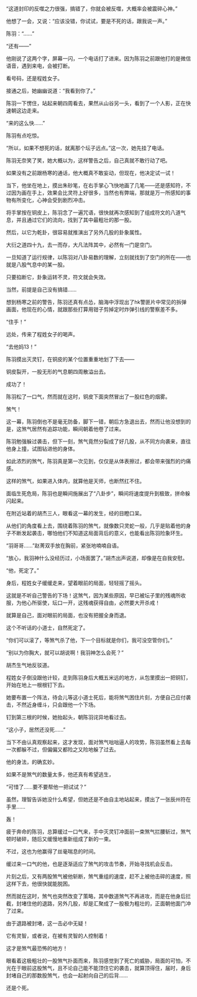 “这道封印的反噬之力很强，搞错了，你就会被反噬，大概率会被震碎心神。”

他想了一会，又说：“应该没错，你试试，要是不死的话，跟我说一声。”

陈羽：“……”

“还有——”

他刚说了这两个字，屏幕一闪，一个电话打了进来。因为陈羽之前跟他打的是微信语音，遇到来电，会被打断。

看号码，还是程姓女子。

接通之后，她幽幽说道：“我看到你了。”

陈羽一下愣住，站起来朝四周看去，果然从山谷另一头，看到了一个人影，正在快速朝这边走来。

“来的这么快……”

陈羽有点吃惊。

“所以，如果不想死的话，就离那个坛子远点。”这一次，她先挂了电话。

陈羽无奈笑了笑，她大概以为，这样警告之后，自己真就不敢行动了吧。

如果没有之前跟杨寒的通话，他大概真不敢妄动，但现在，他决定试一试！

当下，他坐在地上，摸出朱砂笔，在右手掌心飞快地画了几笔——还是感知符，不过因为画在手上，效果会比灵符上好很多，当然也有弊端，那就是万一所感知的事物有所变化，心神会受到剧烈冲击。

将手掌按在铜皮上，陈羽念了一遍咒语，很快就再次感知到了组成符文的八道气息，并且通过它们的流向，找到了其中最粗壮的那一股。

然后，以它为乾卦，很容易就推演出了另外几股的卦象属性。

大衍之道四十九，去一而存，大凡法阵其中，必然有一门是空门。

一旦知道了运行规律，以陈羽对八卦易数的理解，立刻就找到了空门的所在——也就是八股气息中的某一股。

只要掐断它，卦象运转不灵，符文就会失效。

当然，前提是自己没有搞错……

想到杨寒之前的警告，陈羽还真有点怂，脑海中浮现出了hk警匪片中常见的拆弹画面，他现在的心情，就跟那些打算用钳子剪掉定时炸弹引线的警察差不多。

“住手！”

远处，传来了程姓女子的喝声。

“去他妈13！”

陈羽摸出灭灵钉，在铜皮的某个位置重重地划了下去——

铜皮裂开，一股无形的气息朝四周散溢出去。

成功了！

陈羽松了一口气，然而就在这时，铜皮下面突然冒出了一股红色的烟雾。

煞气！

这一幕，陈羽倒也不是毫无防备，脚下一错，朝后方急退出去，然而让他没想到的是，这煞气居然有追踪功能，瞬间朝着他卷了过来。

陈羽勉强躲过袭击，但下一刻，煞气竟然分裂成了好几股，从不同方向袭来，直往他身上撞，试图钻进他的身体。

如此浓烈的煞气，陈羽真是第一次见到，仅仅是从体表擦过，都会带来强烈的灼痛感。

这样的煞气，如果进入体内，就算他是天师，也断然扛不住。

面临生死危局，陈羽也是瞬间施展出了“八卦步”，瞬间将速度提升到极致，拼命躲闪起来。

在附近站着的胡杰三人，眼看这一幕的发生，经的目瞪口呆。

从他们的角度看上去，围绕着陈羽的煞气，就像数只灵蛇一般，几乎是贴着他的身子不断发起袭击，哪怕他们不知道这局面背后的意义，也能看出陈羽险象环生。

“羽哥哥……”赵菁双手放在胸前，紧张地喃喃自语。

“放心，我羽神什么没经历过，小场面罢了。”胡杰出声说道，却像是在自我安慰。

“他，死定了。”

身后，程姓女子缓缓走来，望着眼前的局面，轻轻摇了摇头。

这就是不听自己警告的下场！这煞气，因为某些原因，早已被坛子里的残魂所收服，为他心所驱使，坛口一开，这残魂获得自由，必然要大开杀戒！

就算是自己，面对眼前的局面，也没有把握全身而退。

这个不听话的小道士，自然死定了。

“你们可以滚了，等煞气杀了他，下一个目标就是你们，我可没空管你们。”

“别以为你胸大，就可以胡说啊！我羽神怎么会死？”

胡杰生气地反驳道。

程姓女子倒没跟他计较，走到陈羽身后大概五米远的地方，从包里摸出一把铜钉，开始在地上一根根钉下去。

她要布置一个阵法，待会儿等这小道士死后，能将煞气困住片刻，方便自己应付袭击，不然近身缠斗，只会跟他一个下场。

钉到第三根的时候，她抬起头，朝陈羽诧异地看过去。

“这小子，居然还没死……”

当下不由认真观察起来，这才发现，面对煞气咄咄逼人的攻势，陈羽虽然看上去每一次都躲不过，但偏偏又都险之又险地躲了过去。

他的身法，的确玄妙。

如果不是煞气的数量太多，他还真有希望逃生，

“可惜了……要不要帮他一把试试？”

虽然，理智告诉她没什么希望，但她还是不由自主地站起来，摸出了一张辰州符在手里……

轰！

疲于奔命的陈羽，总算缓过一口气来，手中灭灵钉冲面前一束煞气拦腰斩过，煞气顿时破碎，随后又缓慢地重新组成了新的一束。

不过，这也为他赢得了丝毫喘息的时间。

缓过来一口气的他，也是逐渐适应了煞气的攻击节奏，开始寻找机会反击。

片刻之后，又有两股煞气被他斩断，煞气重组的速度，赶不上被他击碎的速度，照这样下去，他很快就能脱困。

然而就在这时，煞气也突然改变了策略，其中数道煞气不再进攻，而是在他身后拦截，封堵住他的退路，另外几股，却是汇聚成了一股极为粗壮的，正面朝他面门冲了过来。

由于退路被封堵，这一击必中无疑！

它有灵智，或者说，在被有灵智的人控制着！

这才是煞气最恐怖的地方！

眼看着这极粗壮的一股煞气扑面而来，陈羽感觉到了死亡的威胁，局面的可怕，不光在于眼前这股煞气，且不论自己能不能顶住它的袭击，就算顶得住，届时，身后封堵自己的那数股煞气，也会一起射向自己的后背……

还是个死。
